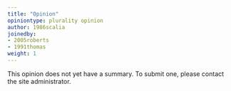 ```yaml
---
title: "Opinion"
opiniontype: plurality opinion
author: 1986scalia
joinedby:
- 2005roberts
- 1991thomas
weight: 1
---
```

This opinion does not yet have a summary. To submit one, please contact the site administrator.